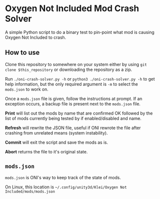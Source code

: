 # Oxygen Not Included Mod Crash Solver

A simple Python script to do a binary test to pin-point what mod is causing Oxygen Not Included to crash.

## How to use

Clone this repository to somewhere on your system either by using `git clone $this_repository` or downloading the repository as a zip.

Run `./oni-crash-solver.py -h` or `python3 ./oni-crash-solver.py -h` to get help information, but the only required argument is `-m` to select the `mods.json` to work on.

Once a `mods.json` file is given, follow the instructions at prompt. If an exception occurs, a backup file is present next to the `mods.json` file.

**Print** will list out the mods by name that are confirmed OK followed by the list of mods currently being tested by if enabled/disabled and name.

**Refresh** will rewrite the JSON file, useful if ONI rewrote the file after crashing from unrelated means (system instability).

**Commit** will exit the script and save the mods as is.

**Abort** returns the file to it's original state.

## `mods.json`

`mods.json` is ONI's way to keep track of the state of mods.

On Linux, this location is `~/.config/unity3d/Klei/Oxygen Not Included/mods/mods.json`
